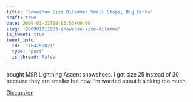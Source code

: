 ```yaml
---
title: 'Snowshoe Size Dilemma: Small Steps, Big Sinks'
draft: true
date: 2009-01-31T19:03:53+00:00
slug: '200901311903-snowshoe-size-dilemma'
is_tweet: true
tweet_info:
  id: '1164252021'
  type: 'post'
  is_thread: False
---
```




bought MSR Lightning Ascent snowshoes. I got size 25 instead of 30 because they are smaller but now I'm worried about it sinking too much.

[Discussion](https://x.com/sytelus/status/1164252021)
